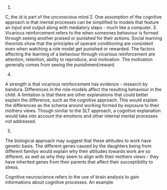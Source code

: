 
1.
C, the id is part of the unconscious mind
2.
One assumption of the cognitive approach is that mental processes can be simplified to models that feature an input and output along with mediatory steps - much like a computer.
3.
Vicarious reinforcement refers to the when someones behaviour is formed through seeing another praised or punished for their actions. Social learning theorists show that the principles of operant conditioning are consistent even when watching a role model get punished or rewarded. The factors affecting the learning of a behaviour through vicarious reinforcement are attention, retention, ability to reproduce, and motivation. The motivation generally comes from seeing the punishment/reward.

4.
A strength is that vicarious reinforcement has evidence - research by bandura. Differences in the role-models affect the resulting behaviour in the child. A limitation is that there are other explanations that could better explain the difference, such as the cognitive approach. This would explain the differences as the schema around working formed by exposure to their mothers views. Though similar to the SLT approach, a cognitive explanation would take into account the emotions and other internal mental processes not addressed.

5.
The biological approach may suggest that these attitudes to work have genetic basis. The different genes caused by the daughters being from different familys would explain why their attitudes towards work are so different, as well as why they seem to align with their mothers views - they have inherited genes from their parents that affect their succeptibility to stress.

Cognitive neuroscience refers to the use of brain analysis to gain informations about cognitive processes. An example 